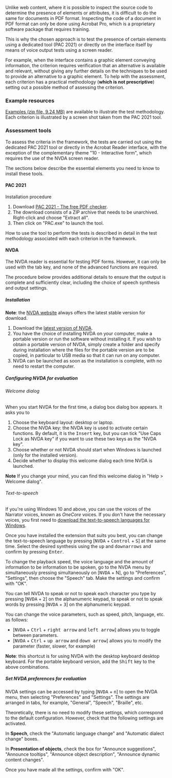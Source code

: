 Unlike web content, where it is possible to inspect the source code to determine the presence of elements or attributes, it is difficult to do the same for documents in PDF format.
Inspecting the code of a document in PDF format can only be done using <span lang="en">Acrobat Pro</span>, which is a proprietary software package that requires training. 

This is why the chosen approach is to test the presence of certain elements using a dedicated tool (PAC 2021) or directly on the interface itself by means of voice output tests using a screen reader.

For example, when the interface contains a graphic element conveying information, the criterion requires verification that an alternative is available and relevant, without giving any further details on the techniques to be used to provide an alternative to a graphic element. To help with the assessment, each criterion has a practical methodology (**which is not prescriptive**) setting out a possible method of assessing the criterion.

### Example resources

[Examples (zip file, 9.24 MB)](../files/ressources-rapdf1.zip) are available to illustrate the test methodology. Each criterion is illustrated by a screen shot taken from the PAC 2021 tool.


### Assessment tools

To assess the criteria in the framework, the tests are carried out using the dedicated PAC 2021 tool or directly in the Acrobat Reader interface, with the exception of the complementary theme "10 - Interactive form", which requires the use of the NVDA screen reader.

The sections below describe the essential elements you need to know to install these tools.

#### PAC 2021
Installation procedure

1. Download [PAC 2021 - The free PDF checker](https://pdfua.foundation/fr/pac-2021-le-verificateur-pdf-gratuit/).
2. The download consists of a ZIP archive that needs to be unarchived. Right-click and choose "Extract all".
3. Then click on "PAC.exe" to launch the tool.

How to use the tool to perform the tests is described in detail in the test methodology associated with each criterion in the framework.

#### NVDA

The NVDA reader is essential for testing PDF forms. However, it can only be used with the tab key, and none of the advanced functions are required.

The procedure below provides additional details to ensure that the output is complete and sufficiently clear, including the choice of speech synthesis and output settings.

##### Installation

**Note**: the [NVDA website](https://www.nvda-fr.org/)
always offers the latest stable version for download.

1.  Download the [latest version of NVDA](https://www.nvda-fr.org/cat.php?id=2).
2.  You have the choice of installing NVDA on your computer,
    make a portable version or run the software without installing it. If you wish to obtain a portable version of NVDA, simply create a folder and specify during installation where the files for the portable version are to be copied, in particular to USB media so that it can run on any computer.
3.  NVDA can be launched as soon as the installation is complete, with no need to restart the computer.

##### Configuring NVDA for evaluation

###### Welcome dialog

When you start NVDA for the first time, a dialog box
dialog box appears. It asks you to

1.  Choose the keyboard layout: desktop or laptop.
2.  Choose the NVDA key: the NVDA key is used to activate certain functions. By default, it is the <kbd>Insert</kbd> key, but you can tick "Use Caps Lock as NVDA key" if you want to use these two keys as the "NVDA key".
3.  Choose whether or not NVDA should start when Windows is launched
    (only for the installed version).
4.  Decide whether to display this welcome dialog each time NVDA is launched.

**Note** If you change your mind, you can find this welcome dialog in "Help &gt; Welcome dialog".

###### Text-to-speech

If you're using Windows 10 and above, you can use the voices of the
Narrator voices, known as *OneCore* voices. If you don't have
the necessary voices, you first need to [download the text-to-speech languages for Windows](https://support.office.com/fr-fr/article/T%C3%A9l%C3%A9charger-les-langues-de-synth%C3%A8se-vocale-pour-Windows-10-d5a6b612-b3ae-423f-afa5-4f6caf1ec5d3).

Once you have installed the extension that suits you best, you can change the text-to-speech language by pressing [<kbd>NVDA</kbd> + <kbd>Control</kbd> + <kbd>S</kbd>] at the same time. Select the desired synthesis using the
<kbd>up</kbd> and <kbd>down</kbd><kbd>arrows</kbd> and confirm by pressing <kbd>Enter</kbd>.

To change the playback speed, the voice language and the amount of information to be
information to be spoken, go to the NVDA menu by simultaneously pressing
simultaneously on [<kbd>NVDA</kbd> + </kbd>N</kbd>], go to "Preferences",
"Settings", then choose the "Speech" tab. Make the
settings and confirm with "OK".

You can tell NVDA to speak or not to speak each character you type
by pressing [<kbd>NVDA</kbd> + <kbd>2</kbd>] on the alphanumeric keypad, to speak or not to speak
words by pressing [<kbd>NVDA</kbd> + <kbd>3</kbd>] on the alphanumeric keypad.

You can change the voice parameters, such as speed, pitch, language, etc. as follows:

-   [<kbd>NVDA</kbd> + <kbd>Ctrl</kbd> + <kbd>right arrow</kbd> and <kbd>left arrow</kbd>] allows you to
    toggle between parameters.
-   [<kbd>NVDA</kbd> + <kbd>Ctrl</kbd> + <kbd>up arrow</kbd> and <kbd>down arrow</kbd>] allows you to modify the
    parameter (faster, slower, for example)

**Note**: this shortcut is for using NVDA with the desktop keyboard
desktop keyboard. For the portable keyboard version, add the <kbd>Shift</kbd> key to the above combinations.

##### Set NVDA preferences for evaluation

NVDA settings can be accessed by typing [<kbd>NVDA</kbd> + <kbd>n</kbd>] to open the NVDA menu, then selecting "Preferences" and "Settings". The settings are arranged in tabs, for example, "General", "Speech", "Braille", etc.

Theoretically, there is no need to modify these settings, which
correspond to the default configuration. However, check that the following
settings are activated.

In **Speech**, check the "Automatic language change" and "Automatic dialect change" boxes.

In **Presentation of objects**, check the box for "Announce suggestions", "Announce tooltips", "Announce object description", "Announce dynamic content changes".

Once you have made all the settings, confirm with "OK".


